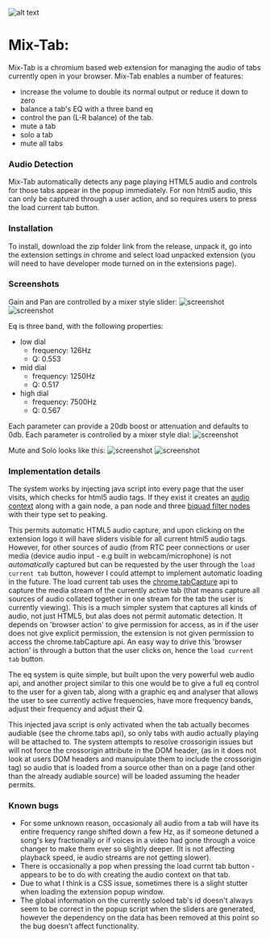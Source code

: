 ![alt text](extension/icons/128.png)

# Mix-Tab:
Mix-Tab is a chromium based web extension for managing the audio of tabs currently open in your browser.
Mix-Tab enables a number of features:
* increase the volume to double its normal output or reduce it down to zero
* balance a tab's EQ with a three band eq
* control the pan (L-R balance) of the tab.
* mute a tab
* solo a tab
* mute all tabs

### Audio Detection
Mix-Tab automatically detects any page playing HTML5 audio and controls for those tabs appear in the popup immediately.
For non html5 audio, this can only be captured through a user action, and so requires users to press the load current tab button.

### Installation
To install, download the zip folder link from the release, unpack it, go into the extension settings in chrome and select load unpacked extension (you will need to have developer mode turned on in the extensions page).

### Screenshots
Gain and Pan are controlled by a mixer style slider:
![screenshot](screenshots/screenshot-gain.png)
![screenshot](screenshots/screenshot-pan.png)

Eq is three band, with the following properties:
* low dial
  * frequency: 126Hz
  * Q: 0.553
* mid dial
  * frequency: 1250Hz
  * Q: 0.517
* high dial
  * frequency: 7500Hz
  * Q: 0.567

Each parameter can provide a 20db boost or attenuation and defaults to 0db.
Each parameter is controlled by a mixer style dial:
![screenshot](screenshots/screenshot-eq.png)

Mute and Solo looks like this:
![screenshot](screenshots/screenshot-mute.png)
![screenshot](screenshots/screenshot-solo.png)

### Implementation details
The system works by injecting java script into every page that the user visits, which checks for html5 audio tags. If they exist it creates an [audio context](https://developer.mozilla.org/en-US/docs/Web/API/AudioContext) along with a gain node, a pan node and three [biquad filter nodes](https://developer.mozilla.org/en-US/docs/Web/API/BiquadFilterNode) with their type set to peaking.

This permits automatic HTML5 audio capture, and upon clicking on the extension logo it will have sliders visible for all current html5 audio tags. However, for other sources of audio (from RTC peer connections or user media (device audio input - e.g built in webcam/microphone) is not *automatically* captured but can be requested by the user through the `load current tab` button, however I could attempt to implement automatic loading in the future.
The load current tab uses the [chrome.tabCapture](https://developers.chrome.com/extensions/tabCapture) api to capture the media stream of the currently active tab (that means capture all sources of audio collated together in one stream for the tab the user is currently viewing). This is a much simpler system that captures all kinds of audio, not just HTML5, but alas does not permit automatic detection. It depends on 'browser action' to give permission for access, as in if the user does not give explicit permission, the extension is not given permission to access the chrome.tabCapture api. An easy way to drive this 'browser action' is through a button that the user clicks on, hence the `load current tab` button.

The eq system is quite simple, but built upon the very powerful web audio api, and another project similar to this one would be to give a full eq control to the user for a given tab, along with a graphic eq and analyser that allows the user to see currently active frequencies, have more frequency bands, adjust their frequency and adjust their Q.

This injected java script is only activated when the tab actually becomes audiable (see the chrome.tabs api), so only tabs with audio actually playing will be attached to. The system attempts to resolve crossorigin issues but will not force the crossorigin attribute in the DOM header, (as in it does not look at users DOM headers and manuipulate them to include the crossorigin tag) so audio that is loaded from a source other than on a page (and other than the already audiable source) will be loaded assuming the header permits.


### Known bugs
* For some unknown reason, occasionaly all audio from a tab will have its entire frequency range shifted down a few Hz, as if someone detuned a song's key fractionally or if voices in a video had gone through a voice changer to make them ever so slightly deeper. (It is not affecting playback speed, ie audio streams are not getting slower).
* There is occasionally a pop when pressing the load currnt tab button - appears to be to do with creating the audio context on that tab.
* Due to what I think is a CSS issue, sometimes there is a slight stutter when loading the extension popup window.
* The global information on the currently soloed tab's id doesn't always seem to be correct in the popup script when the sliders are generated, however the dependency on the data has been removed at this point so the bug doesn't affect functionality.

